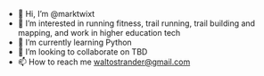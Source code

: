 - 👋 Hi, I’m @marktwixt
- 👀 I’m interested in running fitness, trail running, trail building and mapping, and work in higher education tech
- 🌱 I’m currently learning Python
- 💞️ I’m looking to collaborate on TBD
- 📫 How to reach me waltostrander@gmail.com

<!---
marktwixt/marktwixt is a ✨ special ✨ repository because its `README.md` (this file) appears on your GitHub profile.
You can click the Preview link to take a look at your changes.
--->
